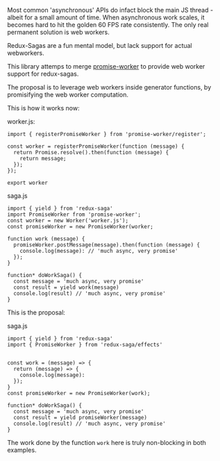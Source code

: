 
Most common 'asynchronous' APIs do infact block the main JS thread - albeit for a small amount of time. When asynchronous work scales, it becomes hard to hit the golden 60 FPS rate consistently. The only real permanent solution is web workers. 

Redux-Sagas are a fun mental model, but lack support for actual webworkers.

This library attemps to merge [promise-worker](https://github.com/nolanlawson/promise-worker) to provide
web worker support for redux-sagas.

The proposal is to leverage web workers inside generator functions, by promisifying the web worker computation.

This is how it works now:

worker.js:

```
import { registerPromiseWorker } from 'promise-worker/register';

const worker = registerPromiseWorker(function (message) {
  return Promise.resolve().then(function (message) {
    return message;
  });
});

export worker
```

saga.js

```
import { yield } from 'redux-saga'
import PromiseWorker from 'promise-worker';
const worker = new Worker('worker.js');
const promiseWorker = new PromiseWorker(worker;

function work (message) {
  promiseWorker.postMessage(message).then(function (message) {
    console.log(message): // 'much async, very promise'
  });
}

function* doWorkSaga() {
  const message = 'much async, very promise'
  const result = yield work(message)
  console.log(result) // 'much async, very promise'
}

```

This is the proposal:

saga.js

```
import { yield } from 'redux-saga'
import { PromiseWorker } from 'redux-saga/effects'


const work = (message) => {
  return (message) => {
    console.log(message):
  });
}
const promiseWorker = new PromiseWorker(work);

function* doWorkSaga() {
  const message = 'much async, very promise'
  const result = yield promiseWorker(message)
  console.log(result) // 'much async, very promise'
}

```

The work done by the function ```work``` here is truly non-blocking in both examples.
